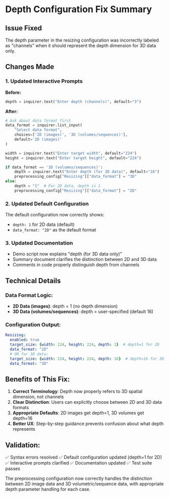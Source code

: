 # Depth Configuration Fix Summary

## Issue Fixed
The depth parameter in the resizing configuration was incorrectly labeled as "channels" when it should represent the depth dimension for 3D data only.

## Changes Made

### 1. Updated Interactive Prompts
**Before:**
```python
depth = inquirer.text("Enter depth (channels)", default="3")
```

**After:**
```python
# Ask about data format first
data_format = inquirer.list_input(
    "Select data format",
    choices=['2D (images)', '3D (volumes/sequences)'],
    default='2D (images)'
)

width = inquirer.text("Enter target width", default="224")
height = inquirer.text("Enter target height", default="224")

if data_format == '3D (volumes/sequences)':
    depth = inquirer.text("Enter depth (for 3D data)", default="16")
    preprocessing_config["Resizing"]["data_format"] = "3D"
else:
    depth = "1"  # For 2D data, depth is 1
    preprocessing_config["Resizing"]["data_format"] = "2D"
```

### 2. Updated Default Configuration
The default configuration now correctly shows:
- `depth: 1` for 2D data (default)
- `data_format: "2D"` as the default format

### 3. Updated Documentation
- Demo script now explains "depth (for 3D data only)"
- Summary document clarifies the distinction between 2D and 3D data
- Comments in code properly distinguish depth from channels

## Technical Details

### Data Format Logic:
- **2D Data (images)**: depth = 1 (no depth dimension)
- **3D Data (volumes/sequences)**: depth = user-specified (default 16)

### Configuration Output:
```yaml
Resizing:
  enabled: true
  target_size: {width: 224, height: 224, depth: 1}  # depth=1 for 2D
  data_format: "2D"
  # OR for 3D data:
  target_size: {width: 224, height: 224, depth: 16}  # depth=16 for 3D
  data_format: "3D"
```

## Benefits of This Fix:
1. **Correct Terminology**: Depth now properly refers to 3D spatial dimension, not channels
2. **Clear Distinction**: Users can explicitly choose between 2D and 3D data formats
3. **Appropriate Defaults**: 2D images get depth=1, 3D volumes get depth=16
4. **Better UX**: Step-by-step guidance prevents confusion about what depth represents

## Validation:
✅ Syntax errors resolved
✅ Default configuration updated (depth=1 for 2D)
✅ Interactive prompts clarified
✅ Documentation updated
✅ Test suite passes

The preprocessing configuration now correctly handles the distinction between 2D image data and 3D volumetric/sequence data, with appropriate depth parameter handling for each case.
